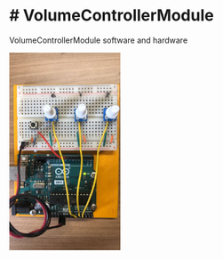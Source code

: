 <body>

<h1># VolumeControllerModule</h1>
<p>VolumeControllerModule software and hardware</p>

<img src="RepoImages\ArduinoSetup.jpeg" alt="SetupImage" width="200" align="center">

</body>